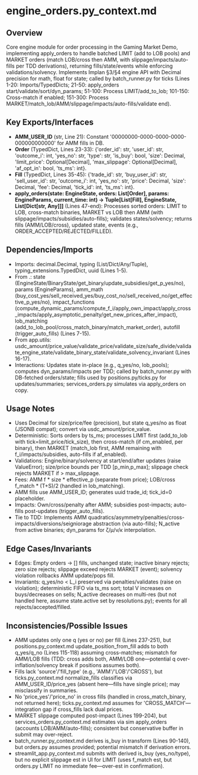 # engine_orders.py_context.md

## Overview
Core engine module for order processing in the Gaming Market Demo, implementing apply_orders to handle batched LIMIT (add to LOB pools) and MARKET orders (match LOB/cross then AMM, with slippage/impacts/auto-fills per TDD derivations), returning fills/state/events while enforcing validations/solvency. Implements Implan §3/§4 engine API with Decimal precision for math, float for state; called by batch_runner.py for ticks (Lines 1-20: Imports/TypedDicts; 21-50: apply_orders start/validate/sort/dyn_params; 51-100: Process LIMIT/add_to_lob; 101-150: Cross-match if enabled; 151-300: Process MARKET/match_lob/AMM/slippage/impacts/auto-fills/validate end).

## Key Exports/Interfaces
- **AMM_USER_ID** (str, Line 21): Constant '00000000-0000-0000-0000-000000000000' for AMM fills in DB.
- **Order** (TypedDict, Lines 23-33): {'order_id': str, 'user_id': str, 'outcome_i': int, 'yes_no': str, 'type': str, 'is_buy': bool, 'size': Decimal, 'limit_price': Optional[Decimal], 'max_slippage': Optional[Decimal], 'af_opt_in': bool, 'ts_ms': int}.
- **Fill** (TypedDict, Lines 35-45): {'trade_id': str, 'buy_user_id': str, 'sell_user_id': str, 'outcome_i': int, 'yes_no': str, 'price': Decimal, 'size': Decimal, 'fee': Decimal, 'tick_id': int, 'ts_ms': int}.
- **apply_orders(state: EngineState, orders: List[Order], params: EngineParams, current_time: int) -> Tuple[List[Fill], EngineState, List[Dict[str, Any]]]** (Lines 47-end): Processes sorted orders: LIMIT to LOB, cross-match binaries, MARKET vs LOB then AMM (with slippage/impacts/subsidies/auto-fills); validates states/solvency; returns fills (AMM/LOB/cross), updated state, events (e.g., ORDER_ACCEPTED/REJECTED/FILLED).

## Dependencies/Imports
- Imports: decimal.Decimal, typing (List/Dict/Any/Tuple), typing_extensions.TypedDict, uuid (Lines 1-5).
- From .: state (EngineState/BinaryState/get_binary/update_subsidies/get_p_yes/no), params (EngineParams), amm_math (buy_cost_yes/sell_received_yes/buy_cost_no/sell_received_no/get_effective_p_yes/no), impact_functions (compute_dynamic_params/compute_f_i/apply_own_impact/apply_cross_impacts/apply_asymptotic_penalty/get_new_prices_after_impact), lob_matching (add_to_lob_pool/cross_match_binary/match_market_order), autofill (trigger_auto_fills) (Lines 7-15).
- From app.utils: usdc_amount/price_value/validate_price/validate_size/safe_divide/validate_engine_state/validate_binary_state/validate_solvency_invariant (Lines 16-17).
- Interactions: Updates state in-place (e.g., q_yes/no, lob_pools); computes dyn_params/impacts per TDD; called by batch_runner.py with DB-fetched orders/state; fills used by positions.py/ticks.py for updates/summaries; services_orders.py simulates via apply_orders on copy.

## Usage Notes
- Uses Decimal for size/price/fee (precision), but state q_yes/no as float (JSONB compat); convert via usdc_amount/price_value.
- Deterministic: Sorts orders by ts_ms; processes LIMIT first (add_to_lob with tick=limit_price/tick_size), then cross-match (if cm_enabled, per binary), then MARKET (match_lob first, AMM remaining with f_i/impacts/subsidies, auto-fills if af_enabled).
- Validations: Engine/binary/solvency at start/end/after updates (raise ValueError); size/price bounds per TDD [p_min,p_max]; slippage check rejects MARKET if > max_slippage.
- Fees: AMM f * size * effective_p (separate from price); LOB/cross f_match * (T+S)/2 (handled in lob_matching).
- AMM fills use AMM_USER_ID; generates uuid trade_id; tick_id=0 placeholder.
- Impacts: Own/cross/penalty after AMM; subsidies post-impacts; auto-fills post-updates (trigger_auto_fills).
- Tie to TDD: Implements AMM quadratics/asymmetry/penalties/cross-impacts/diversions/seigniorage abstraction (via auto-fills); N_active from active binaries; dyn_params for ζ/μ/ν/κ interpolation.

## Edge Cases/Invariants
- Edges: Empty orders → [] fills, unchanged state; inactive binary rejects; zero size rejects; slippage exceed rejects MARKET (event); solvency violation rollbacks AMM update/pops fill.
- Invariants: q_yes/no < L_i preserved via penalties/validates (raise on violation); deterministic FIFO via ts_ms sort; total V increases on buys/decreases on sells; N_active decreases on multi-res (but not handled here, assume state.active set by resolutions.py); events for all rejects/accepted/filled.

## Inconsistencies/Possible Issues
- AMM updates only one q (yes or no) per fill (Lines 237-251), but positions.py_context.md update_position_from_fill adds to both q_yes/q_no (Lines 115-118) assuming cross-matches; mismatch for AMM/LOB fills (TDD: cross adds both, AMM/LOB one—potential q over-inflation/solvency break if positions assumes both).
- Fills lack 'source'/'fill_type' (e.g., 'AMM'/'LOB'/'CROSS'), but ticks.py_context.md normalize_fills classifies via AMM_USER_ID/price_yes (absent here—fills have single price); may misclassify in summaries.
- No 'price_yes'/'price_no' in cross fills (handled in cross_match_binary, not returned here); ticks.py_context.md assumes for 'CROSS_MATCH'—integration gap if cross_fills lack dual prices.
- MARKET slippage computed post-impact (Lines 199-204), but services_orders.py_context.md estimates via sim apply_orders (accounts LOB/AMM/auto-fills); consistent but conservative buffer in submit may over-reject.
- batch_runner.py_context.md derives is_buy in transform (Lines 90-140), but orders.py assumes provided; potential mismatch if derivation errors.
- streamlit_app.py_context.md submits with derived is_buy (yes_no/type), but no explicit slippage est in UI for LIMIT (uses f_match est, but orders.py LIMIT no immediate fee—over-est in confirmation).